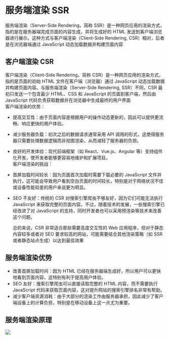 # 服务端渲染 SSR


<script setup>
import Image from "../../components/Image/index.vue"
</script>

服务端渲染（Server-Side Rendering，简称 SSR）是一种网页应用的渲染方式，指的是在服务器端完成页面的内容生成，并将生成好的 HTML 发送到客户端浏览器进行展示。这种方式与客户端渲染（Client-Side Rendering, CSR）相对，后者是在浏览器端通过 JavaScript 动态加载数据并构建页面内容

## 客户端渲染 CSR

客户端渲染（Client-Side Rendering，简称 CSR）是一种网页应用的渲染方式，指的是页面的初始 HTML 文件在客户端（浏览器）通过 JavaScript 动态加载数据并构建页面内容。与服务端渲染（Server-Side Rendering, SSR）不同，CSR 最初只发送一个包含最少 HTML、CSS 和 JavaScript 的页面到客户端，然后由 JavaScript 代码负责获取数据并在浏览器中生成最终的用户界面
<br />
客户端渲染的优势：

- 提高交互性：由于页面内容是根据用户的操作动态更新的，因此可以提供更流畅、响应更快的用户体验。
- 减少服务器负载：初次之后的数据请求通常采用 API 调用的形式，这使得服务器只需要处理数据逻辑而非视图渲染，从而减轻了服务器的负担。
- 良好的开发体验：现代前端框架（如 React、Vue.js、Angular 等）支持组件化开发，使开发者能够更容易地维护和扩展项目。
  <br />
  客户端渲染的挑战：
- 首屏加载时间较长：因为页面首次加载时需要下载必要的 JavaScript 文件并执行，这可能会导致用户看到空白页面的时间较长，特别是对于网络状况不佳或设备性能较差的用户来说更为明显。
- SEO 不友好：传统的 CSR 对搜索引擎爬虫不够友好，因为它们可能无法执行 JavaScript 来获取完整的页面内容。不过，随着技术的发展，一些搜索引擎已经改进了对 JavaScript 的支持，同时开发者也可以采用预渲染等技术来改善这个问题。
  <br />

  总的来说，CSR 非常适合那些需要高度交互性的 Web 应用程序，但对于静态内容较多或者对 SEO 要求较高的网站，可能需要结合其他渲染策略（如 SSR 或者静态站点生成）以达到最佳效果

## 服务端渲染优势

- 改善首屏加载时间：因为 HTML 已经在服务器端生成好，所以用户可以更快地看到页面内容，这特别有利于提高用户体验。
- SEO 友好：搜索引擎爬虫可以直接读取完整的 HTML 内容，而不需要执行 JavaScript 代码来获取页面内容，这对提升网站的搜索引擎排名非常有帮助。
- 减少客户端资源消耗：由于大部分的渲染工作由服务器承担，因此减少了客户端设备上的计算负担，特别是在移动设备上这一点尤为重要。


## 服务端渲染原理
<Image  src="./images/serve.jpg" />